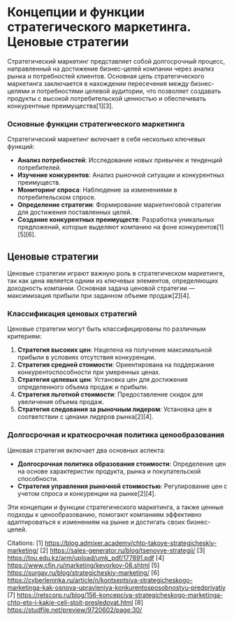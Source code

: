 # Концепции и функции стратегического маркетинга. Ценовые стратегии

Стратегический маркетинг представляет собой долгосрочный процесс, направленный на достижение бизнес-целей компании через анализ рынка и потребностей клиентов. Основная цель стратегического маркетинга заключается в нахождении пересечения между бизнес-целями и потребностями целевой аудитории, что позволяет создавать продукты с высокой потребительской ценностью и обеспечивать конкурентные преимущества[1][3].

### Основные функции стратегического маркетинга

Стратегический маркетинг включает в себя несколько ключевых функций:

- **Анализ потребностей**: Исследование новых привычек и тенденций потребителей.
- **Изучение конкурентов**: Анализ рыночной ситуации и конкурентных преимуществ.
- **Мониторинг спроса**: Наблюдение за изменениями в потребительском спросе.
- **Определение стратегии**: Формирование маркетинговой стратегии для достижения поставленных целей.
- **Создание конкурентных преимуществ**: Разработка уникальных предложений, которые выделяют компанию на фоне конкурентов[1][5][6].

## Ценовые стратегии

Ценовые стратегии играют важную роль в стратегическом маркетинге, так как цена является одним из ключевых элементов, определяющих доходность компании. Основная задача ценовой стратегии — максимизация прибыли при заданном объеме продаж[2][4].

### Классификация ценовых стратегий

Ценовые стратегии могут быть классифицированы по различным критериям:

1. **Стратегия высоких цен**: Нацелена на получение максимальной прибыли в условиях отсутствия конкуренции.
2. **Стратегия средней стоимости**: Ориентирована на поддержание конкурентоспособности при умеренных ценах.
3. **Стратегия целевых цен**: Установка цен для достижения определенного объема продаж и прибыли.
4. **Стратегия льготной стоимости**: Предоставление скидок для увеличения объема продаж.
5. **Стратегия следования за рыночным лидером**: Установка цен в соответствии с ценами лидеров рынка[2][4].

### Долгосрочная и краткосрочная политика ценообразования

Ценовая стратегия включает два основных аспекта:

- **Долгосрочная политика образования стоимости**: Определение цен на основе характеристик продукта, рынка и покупательской способности.
- **Стратегия управления рыночной стоимостью**: Регулирование цен с учетом спроса и конкуренции на рынке[2][4].

Эти концепции и функции стратегического маркетинга, а также ценные подходы к ценообразованию, помогают компаниям эффективно адаптироваться к изменениям на рынке и достигать своих бизнес-целей.

Citations:
[1] https://blog.admixer.academy/chto-takoye-strategicheskiy-marketing/
[2] https://sales-generator.ru/blog/tsenovye-strategii/
[3] https://tou.edu.kz/arm/upload/umk_pdf/177891.pdf
[4] https://www.cfin.ru/marketing/kevorkov-08.shtml
[5] https://surgay.ru/blog/strategicheskiy-marketing/
[6] https://cyberleninka.ru/article/n/kontseptsiya-strategicheskogo-marketinga-kak-osnova-upravleniya-konkurentosposobnostyu-predpriyatiy
[7] https://retscorp.ru/blog/156-koncepciya-strategicheskogo-marketinga-chto-eto-i-kakie-celi-stoit-presledovat.html
[8] https://studfile.net/preview/9720602/page:30/